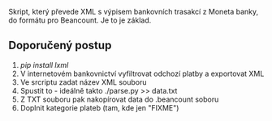 Skript, který převede XML s výpisem bankovních trasakcí z Moneta banky, do formátu pro Beancount. Je to je základ.

## Doporučený postup
1. _pip install lxml_
2. V internetovém bankovnictví vyfiltrovat odchozí platby a exportovat XML
3. Ve srcriptu zadat název XML souboru
4. Spustit to - ideálně takto ./parse.py >> data.txt
5. Z TXT souboru pak nakopírovat data do .beancount soboru
6. Doplnit kategorie plateb (tam, kde jen "FIXME")   
